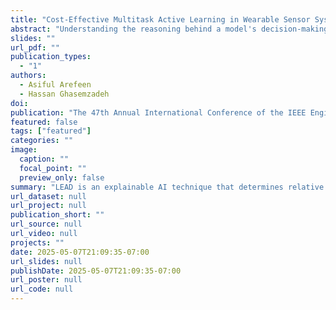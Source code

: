 ```yaml
---
title: "Cost-Effective Multitask Active Learning in Wearable Sensor Systems"
abstract: "Understanding the reasoning behind a model's decision-making process is highly sought after in safety-critical domains like digital health where predicting the onset of a disease or occurrent of an adverse outcome if desirable. Gaining insights into what drives a model to a specific decision enhances interpretability, trust, and acceptance. Furthermore, model's decision making process helps end-users (i.e., patients, caregivers, clinicians) make appropriate decisions to prevent an impending adverse clinical outcome. This paper introduces LEAD, a novel method for generating localized feature explanations by perturbing adversarial critical samples near the sample to be explained. By focusing on neighboring critical samples along the decision boundary—rather than on the test sample directly—LEAD reduces the impact of noise or irrelevant features on feature importance estimation. Additionally, leveraging these borderline instances enhances robustness against adversarial attacks. Our extensive experiments on two datasets with physiological signal sensing features showcase the effectiveness of LEAD with at least 6% improved fidelity, 7% improved consistency, high sparsity, and competitive robustness, compared to those of the competing explainable AI techniques."
slides: ""
url_pdf: ""
publication_types:
  - "1"
authors:
  - Asiful Arefeen
  - Hassan Ghasemzadeh
doi: 
publication: "The 47th Annual International Conference of the IEEE Engineering in Medicine and Biology Society (EMBC), July 14–17, 2025, Copenhagen, Denmark"
featured: false
tags: ["featured"]
categories: ""
image:
  caption: ""
  focal_point: ""
  preview_only: false
summary: "LEAD is an explainable AI technique that determines relative feature contributions by characterizing the decision boundary and perturbing critical samples along the decision boundary close to the test sample. LEAD achieves at least 6% improved fidelity and 7% improved consistency compared to LIME and SHAP."
url_dataset: null
url_project: null
publication_short: ""
url_source: null
url_video: null
projects: ""
date: 2025-05-07T21:09:35-07:00
url_slides: null
publishDate: 2025-05-07T21:09:35-07:00
url_poster: null
url_code: null
---
```

